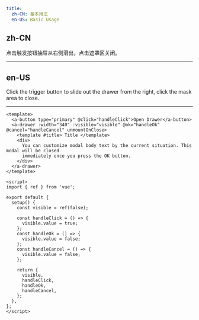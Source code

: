 ```yaml
title:
  zh-CN: 基本用法
  en-US: Basic Usage
```

## zh-CN

点击触发按钮抽屉从右侧滑出，点击遮罩区关闭。

---

## en-US

Click the trigger button to slide out the drawer from the right, click the mask area to close.

---

```vue
<template>
  <a-button type="primary" @click="handleClick">Open Drawer</a-button>
  <a-drawer :width="340" :visible="visible" @ok="handleOk" @cancel="handleCancel" unmountOnClose>
    <template #title> Title </template>
    <div>
      You can customize modal body text by the current situation. This modal will be closed
      immediately once you press the OK button.
    </div>
  </a-drawer>
</template>

<script>
import { ref } from 'vue';

export default {
  setup() {
    const visible = ref(false);

    const handleClick = () => {
      visible.value = true;
    };
    const handleOk = () => {
      visible.value = false;
    };
    const handleCancel = () => {
      visible.value = false;
    };

    return {
      visible,
      handleClick,
      handleOk,
      handleCancel,
    };
  },
};
</script>
```

